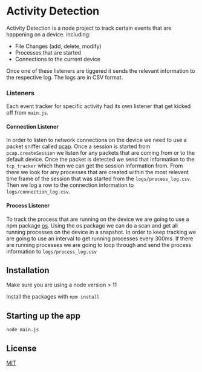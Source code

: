# Activity Detection
Activity Detection is a node project to track certain events that are happening on a device. 
including:
 - File Changes (add, delete, modify)
 - Processes that are started
 - Connections to the current device

Once one of these listeners are tiggered it sends the relevant information to the respective log. The logs are in
CSV format. 

### Listeners

Each event tracker for specific activity had its own listener that get kicked off from `main.js`.

#### Connection Listener

In order to listen to network connections on the device we need to use a packet sniffer called [pcap](https://www.npmjs.com/package/pcap). Once a session is started from `pcap.createSession` we listen for any packets that are coming from or to the default device. Once the packet is detected we send that information to the `tcp_tracker` which then we can get the session information from. From there we look for any processes that are created within the most relevent time frame of the session that was started from the `logs/process_log.csv`. Then we log a row to the connection information to `logs/connection_log.csv`.

#### Process Listener

To track the process that are running on the device we are going to use a npm package [os](https://www.npmjs.com/package/os). Using the os package we can do a scan and get all running processes on the device in a snapshot. In order to keep tracking we are going to use an interval to get running processes every 300ms. If there are running processes we are going to loop through and send the process information to `logs/process_log.csv`

## Installation 

Make sure you are using a node version > 11

Install the packages with `npm install`

## Starting up the app

`node main.js`

## License
[MIT](https://choosealicense.com/licenses/mit/)